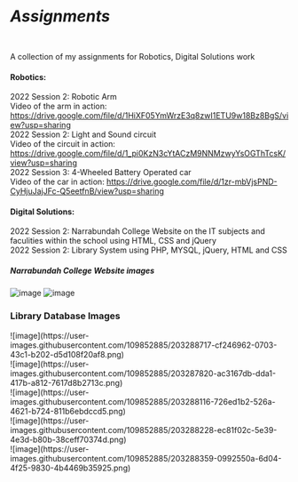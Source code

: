 # <b><h5>Assignments</h5></b>
A collection of my assignments for Robotics, Digital Solutions work


<h4>Robotics:</h4>

2022 Session 2: Robotic Arm
<br>
Video of the arm in action: https://drive.google.com/file/d/1HiXF05YmWrzE3q8zwI1ETU9w18Bz8BgS/view?usp=sharing
<br>
2022 Session 2: Light and Sound circuit
<br>
Video of the circuit in action: https://drive.google.com/file/d/1_pi0KzN3cYtACzM9NNMzwyYsOGThTcsK/view?usp=sharing
<br>
2022 Session 3: 4-Wheeled Battery Operated car 
<br>
Video of the car in action: https://drive.google.com/file/d/1zr-mbVjsPND-CyHjuJajJFc-Q5eetfnB/view?usp=sharing

<h4>Digital Solutions:</h4>

2022 Session 2: Narrabundah College Website on the IT subjects and faculities within the school using HTML, CSS and jQuery
<br>
2022 Session 2: Library System using PHP, MYSQL, jQuery, HTML and CSS

<h5>Narrabundah College Website images</h5>

![image](https://user-images.githubusercontent.com/109852885/203284618-823afd2d-9dd9-4adb-a6a5-14e4e010102b.png)
![image](https://user-images.githubusercontent.com/109852885/203285063-110b78da-192f-4b29-ad6f-921c907f299e.png)

<h3>Library Database Images</h3>
![image](https://user-images.githubusercontent.com/109852885/203288717-cf246962-0703-43c1-b202-d5d108f20af8.png)<br>
![image](https://user-images.githubusercontent.com/109852885/203287820-ac3167db-dda1-417b-a812-7617d8b2713c.png)<br>
![image](https://user-images.githubusercontent.com/109852885/203288116-726ed1b2-526a-4621-b724-811b6ebdccd5.png)<br>
![image](https://user-images.githubusercontent.com/109852885/203288228-ec81f02c-5e39-4e3d-b80b-38ceff70374d.png)<br>
![image](https://user-images.githubusercontent.com/109852885/203288359-0992550a-6d04-4f25-9830-4b4469b35925.png)<br>


